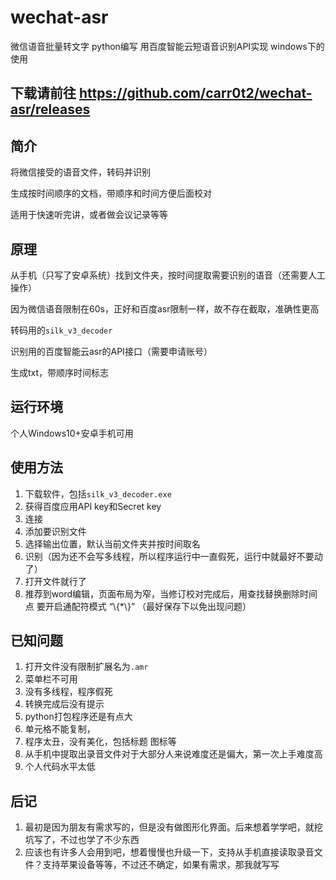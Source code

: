 # wechat-asr
微信语音批量转文字 python编写 用百度智能云短语音识别API实现 windows下的使用

## 下载请前往 https://github.com/carr0t2/wechat-asr/releases
## 简介
将微信接受的语音文件，转码并识别

生成按时间顺序的文档，带顺序和时间方便后面校对

适用于快速听完讲，或者做会议记录等等
## 原理
从手机（只写了安卓系统）找到文件夹，按时间提取需要识别的语音（还需要人工操作）

因为微信语音限制在60s，正好和百度asr限制一样，故不存在截取，准确性更高

转码用的`silk_v3_decoder`

识别用的百度智能云asr的API接口（需要申请账号）

生成txt，带顺序时间标志

## 运行环境
个人Windows10+安卓手机可用
## 使用方法
1. 下载软件，包括`silk_v3_decoder.exe`
2. 获得百度应用API key和Secret key
3. 连接
4. 添加要识别文件
5. 选择输出位置，默认当前文件夹并按时间取名
6. 识别（因为还不会写多线程，所以程序运行中一直假死，运行中就最好不要动了）
7. 打开文件就行了
8. 推荐到word编辑，页面布局为窄，当修订校对完成后，用查找替换删除时间点 要开启通配符模式 “\\{*\\}” （最好保存下以免出现问题）
## 已知问题
1. 打开文件没有限制扩展名为`.amr`
2. 菜单栏不可用
3. 没有多线程，程序假死
4. 转换完成后没有提示
5. python打包程序还是有点大
6. 单元格不能复制，
7. 程序太丑，没有美化，包括标题 图标等
8. 从手机中提取出录音文件对于大部分人来说难度还是偏大，第一次上手难度高
9. 个人代码水平太低
## 后记
1. 最初是因为朋友有需求写的，但是没有做图形化界面。后来想着学学吧，就挖坑写了，不过也学了不少东西
2. 应该也有许多人会用到吧，想着慢慢也升级一下，支持从手机直接读取录音文件？支持苹果设备等等，不过还不确定，如果有需求，那我就写写
